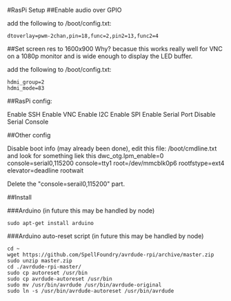 #RasPi Setup
##Enable audio over GPIO

add the following to /boot/config.txt: 

    dtoverlay=pwm-2chan,pin=18,func=2,pin2=13,func2=4


##Set screen res to 1600x900
Why? becasue this works really well for VNC on a 1080p monitor and is wide enough to display the LED buffer.

add the following to /boot/config.txt: 

    hdmi_group=2
    hdmi_mode=83



##RasPi config:

Enable SSH
Enable VNC
Enable I2C
Enable SPI
Enable Serial Port
Disable Serial Console

##Other config

Disable boot info (may already been done), edit this file: /boot/cmdline.txt and look for something liek this
    dwc_otg.lpm_enable=0 console=serial0,115200 console=tty1 root=/dev/mmcblk0p6 rootfstype=ext4 elevator=deadline rootwait

Delete the "console=serail0,115200" part.


##Install

###Arduino (in future this may be handled by node)

    sudo apt-get install arduino

###Arduino auto-reset script (in future this may be handled by node)

    cd ~
    wget https://github.com/SpellFoundry/avrdude-rpi/archive/master.zip
    sudo unzip master.zip
    cd ./avrdude-rpi-master/
    sudo cp autoreset /usr/bin
    sudo cp avrdude-autoreset /usr/bin
    sudo mv /usr/bin/avrdude /usr/bin/avrdude-original
    sudo ln -s /usr/bin/avrdude-autoreset /usr/bin/avrdude


 